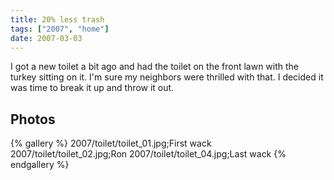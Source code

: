 ```yaml
---
title: 20% less trash
tags: ["2007", "home"]
date: 2007-03-03
---
```

I got a new toilet a bit ago and had the toilet on the front lawn with the turkey sitting on it.  I'm sure my neighbors were thrilled with that.  I decided it was time to break it up and throw it out.

## Photos 

{% gallery %} 
2007/toilet/toilet_01.jpg;First wack
2007/toilet/toilet_02.jpg;Ron
2007/toilet/toilet_04.jpg;Last wack
{% endgallery %}
